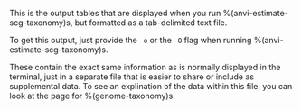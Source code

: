 This is the output tables that are displayed when you run %(anvi-estimate-scg-taxonomy)s, but formatted as a tab-delimited text file. 

To get this output, just provide the `-o` or the `-O` flag when running %(anvi-estimate-scg-taxonomy)s. 

These contain the exact same information as is normally displayed in the terminal, just in a separate file that is easier to share or include as supplemental data. To see an explination of the data within this file, you can look at the page for %(genome-taxonomy)s. 
